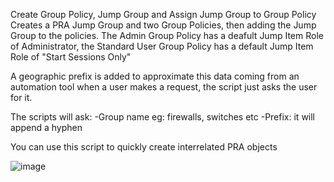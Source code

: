 Create Group Policy, Jump Group and Assign Jump Group to Group Policy
Creates a PRA Jump Group and two Group Policies, then adding the Jump Group to the policies.
The Admin Group Policy has a deafult Jump Item Role of Administrator, the Standard User Group Policy has a default Jump Item Role of "Start Sessions Only"

A geographic prefix is added to approximate this data coming from an automation tool when a user makes a request, the script just asks the user for it.

The scripts will ask:
-Group name eg: firewalls, switches etc
-Prefix: it will append a hyphen

You can use this script to quickly create interrelated PRA objects

![image](https://github.com/butchbutchart/Jump-Group-Add-Assign/assets/42536650/9ccca2e8-4841-4447-a07b-0482941a0e2b)

